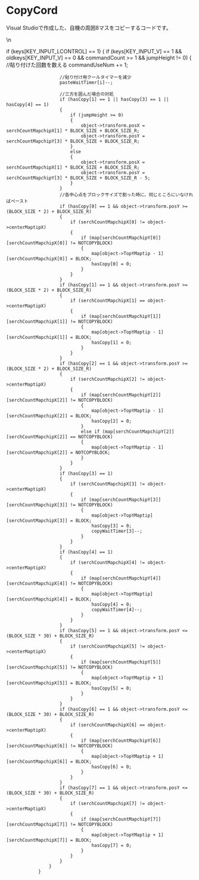 # CopyCord
Visual Studioで作成した、自機の周囲8マスをコピーするコードです。





\n

if (keys[KEY_INPUT_LCONTROL] == 1)
				{
					if (keys[KEY_INPUT_V] == 1 && oldkeys[KEY_INPUT_V] == 0 && commandCount >= 1 && jumpHeight != 0)
					{
						//貼り付けた回数を数える
						commandUseNum += 1;

						//貼り付け用クールタイマーを減少
						pasteWaitTimer[i]--;

						//三方を囲んだ場合の対処
						if (hasCopy[1] == 1 || hasCopy[3] == 1 || hasCopy[4] == 1)
						{
							if (jumpHeight >= 0)
							{
								object->transform.posX = serchCountMapchipX[1] * BLOCK_SIZE + BLOCK_SIZE_R;
								object->transform.posY = serchCountMapchipY[3] * BLOCK_SIZE + BLOCK_SIZE_R;
							}
							else
							{
								object->transform.posX = serchCountMapchipX[1] * BLOCK_SIZE + BLOCK_SIZE_R;
								object->transform.posY = serchCountMapchipY[3] * BLOCK_SIZE + BLOCK_SIZE_R - 5;
							}
						}
						//各中心点をブロックサイズで割った時に、同じところにいなければペースト
						if (hasCopy[0] == 1 && object->transform.posY >= (BLOCK_SIZE * 2) + BLOCK_SIZE_R)
						{
							if (serchCountMapchipX[0] != object->centerMaptipX)
							{
								if (map[serchCountMapchipY[0]][serchCountMapchipX[0]] != NOTCOPYBLOCK)
								{
									map[object->TopYMaptip - 1][serchCountMapchipX[0]] = BLOCK;
									hasCopy[0] = 0;
								}
							}
						}
						if (hasCopy[1] == 1 && object->transform.posY >= (BLOCK_SIZE * 2) + BLOCK_SIZE_R)
						{
							if (serchCountMapchipX[1] == object->centerMaptipX)
							{
								if (map[serchCountMapchipY[1]][serchCountMapchipX[1]] != NOTCOPYBLOCK)
								{
									map[object->TopYMaptip - 1][serchCountMapchipX[1]] = BLOCK;
									hasCopy[1] = 0;
								}
							}
						}
						if (hasCopy[2] == 1 && object->transform.posY >= (BLOCK_SIZE * 2) + BLOCK_SIZE_R)
						{
							if (serchCountMapchipX[2] != object->centerMaptipX)
							{
								if (map[serchCountMapchipY[2]][serchCountMapchipX[2]] != NOTCOPYBLOCK)
								{
									map[object->TopYMaptip - 1][serchCountMapchipX[2]] = BLOCK;
									hasCopy[2] = 0;
								}
								else if (map[serchCountMapchipY[2]][serchCountMapchipX[2]] == NOTCOPYBLOCK)
								{
									map[object->TopYMaptip - 1][serchCountMapchipX[2]] = NOTCOPYBLOCK;
								}
							}
						}
						if (hasCopy[3] == 1)
						{
							if (serchCountMapchipX[3] != object->centerMaptipX)
							{
								if (map[serchCountMapchipY[3]][serchCountMapchipX[3]] != NOTCOPYBLOCK)
								{
									map[object->TopYMaptip][serchCountMapchipX[3]] = BLOCK;
									hasCopy[3] = 0;
									copyWaitTimer[3]--;
								}
							}
						}
						if (hasCopy[4] == 1)
						{
							if (serchCountMapchipX[4] != object->centerMaptipX)
							{
								if (map[serchCountMapchipY[4]][serchCountMapchipX[4]] != NOTCOPYBLOCK)
								{
									map[object->TopYMaptip][serchCountMapchipX[4]] = BLOCK;
									hasCopy[4] = 0;
									copyWaitTimer[4]--;
								}
							}
						}
						if (hasCopy[5] == 1 && object->transform.posY <= (BLOCK_SIZE * 30) + BLOCK_SIZE_R)
						{
							if (serchCountMapchipX[5] != object->centerMaptipX)
							{
								if (map[serchCountMapchipY[5]][serchCountMapchipX[5]] != NOTCOPYBLOCK)
								{
									map[object->TopYMaptip + 1][serchCountMapchipX[5]] = BLOCK;
									hasCopy[5] = 0;
								}
							}
						}
						if (hasCopy[6] == 1 && object->transform.posY <= (BLOCK_SIZE * 30) + BLOCK_SIZE_R)
						{
							if (serchCountMapchipX[6] == object->centerMaptipX)
							{
								if (map[serchCountMapchipY[6]][serchCountMapchipX[6]] != NOTCOPYBLOCK)
								{
									map[object->TopYMaptip + 1][serchCountMapchipX[6]] = BLOCK;
									hasCopy[6] = 0;
								}
							}
						}
						if (hasCopy[7] == 1 && object->transform.posY <= (BLOCK_SIZE * 30) + BLOCK_SIZE_R)
						{
							if (serchCountMapchipX[7] != object->centerMaptipX)
							{
								if (map[serchCountMapchipY[7]][serchCountMapchipX[7]] != NOTCOPYBLOCK)
								{
									map[object->TopYMaptip + 1][serchCountMapchipX[7]] = BLOCK;
									hasCopy[7] = 0;
								}
							}
						}
					}
				}
